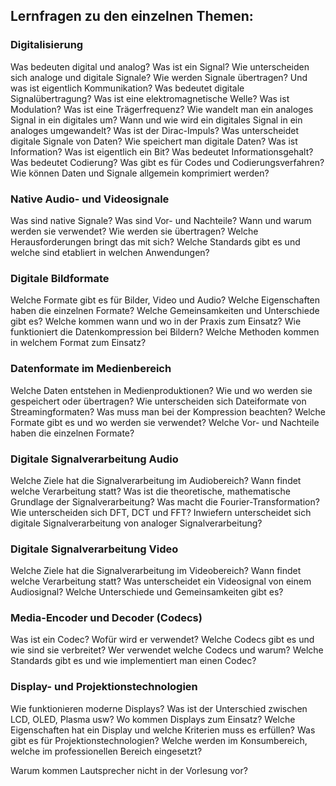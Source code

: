 ## Lernfragen zu den einzelnen Themen:
### Digitalisierung
Was bedeuten digital und analog? Was ist ein Signal? Wie unterscheiden sich analoge und digitale Signale?
Wie werden Signale übertragen? Und was ist eigentlich Kommunikation? Was bedeutet digitale Signalübertragung? Was ist eine elektromagnetische Welle? Was ist Modulation? Was ist eine Trägerfrequenz?
Wie wandelt man ein analoges Signal in ein digitales um?
Wann und wie wird ein digitales Signal in ein analoges umgewandelt? Was ist der Dirac-Impuls? 
Was unterscheidet digitale Signale von Daten? Wie speichert man digitale Daten? Was ist Information? Was ist eigentlich ein Bit? Was bedeutet Informationsgehalt?
Was bedeutet Codierung? Was gibt es für Codes und Codierungsverfahren? Wie können Daten und Signale allgemein komprimiert werden?

### Native Audio- und Videosignale
Was sind native Signale? Was sind Vor- und Nachteile? Wann und warum werden sie verwendet?
Wie werden sie übertragen? Welche Herausforderungen bringt das mit sich? Welche Standards gibt es und welche sind etabliert in welchen Anwendungen?

### Digitale Bildformate
Welche Formate gibt es für Bilder, Video und Audio? Welche Eigenschaften haben die einzelnen Formate? Welche Gemeinsamkeiten und Unterschiede gibt es? Welche kommen wann und wo in der Praxis zum Einsatz?
Wie funktioniert die Datenkompression bei Bildern? Welche Methoden kommen in welchem Format zum Einsatz?
  
### Datenformate im Medienbereich
Welche Daten entstehen in Medienproduktionen? Wie und wo werden sie gespeichert oder übertragen?
Wie unterscheiden sich Dateiformate von Streamingformaten? Was muss man bei der Kompression beachten? 
Welche Formate gibt es und wo werden sie verwendet? Welche Vor- und Nachteile haben die einzelnen Formate?  

### Digitale Signalverarbeitung Audio
Welche Ziele hat die Signalverarbeitung im Audiobereich? Wann findet welche Verarbeitung statt?
Was ist die theoretische, mathematische Grundlage der Signalverarbeitung? Was macht die Fourier-Transformation? Wie unterscheiden sich DFT, DCT und FFT?
Inwiefern unterscheidet sich digitale Signalverarbeitung von analoger Signalverarbeitung?
  
### Digitale Signalverarbeitung Video
Welche Ziele hat die Signalverarbeitung im Videobereich? Wann findet welche Verarbeitung statt?
Was unterscheidet ein Videosignal von einem Audiosignal? Welche Unterschiede und Gemeinsamkeiten gibt es?  

### Media-Encoder und Decoder (Codecs)
Was ist ein Codec? Wofür wird er verwendet?
Welche Codecs gibt es und wie sind sie verbreitet? Wer verwendet welche Codecs und warum?
Welche Standards gibt es und wie implementiert man einen Codec?

### Display- und Projektionstechnologien
Wie funktionieren moderne Displays? Was ist der Unterschied zwischen LCD, OLED, Plasma usw?
Wo kommen Displays zum Einsatz? Welche Eigenschaften hat ein Display und welche Kriterien muss es erfüllen?
Was gibt es für Projektionstechnologien? Welche werden im Konsumbereich, welche im professionellen Bereich eingesetzt?

Warum kommen Lautsprecher nicht in der Vorlesung vor? 